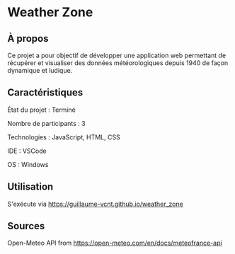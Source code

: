 # Weather Zone

## À propos

Ce projet a pour objectif de développer une application web permettant de récupérer et visualiser des données météorologiques depuis 1940 de façon dynamique et ludique.

## Caractéristiques

État du projet : Terminé

Nombre de participants : 3

Technologies : JavaScript, HTML, CSS

IDE : VSCode

OS : Windows

## Utilisation

S'exécute via https://guillaume-vcnt.github.io/weather_zone

## Sources

Open-Meteo API from https://open-meteo.com/en/docs/meteofrance-api
